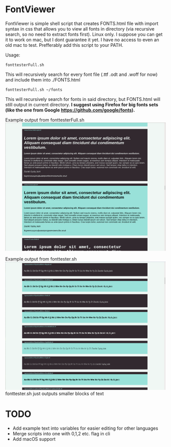 # FontViewer

FontViewer is simple shell script that creates FONTS.html file with import syntax in css that allows you to view all fonts in directory (via recursive search, so no need to extract fonts first).
Linux only. I suppose you can get it to work on mac, but I dont guarantee it yet. I have no access to even an old mac to test.
Prefferably add this script to your PATH.

Usage:
```
fonttesterFull.sh
```
This will recursively search for every font file (.ttf .odt and .woff for now) and include them into ./FONTS.html
```
fonttesterFull.sh ~/fonts
```
This will recursively search for fonts in said directory, but FONTS.html will still output in current directory. 
__I suggest using Firefox for big fonts sets (like the one from Google https://github.com/google/fonts).__

Example output from fonttesterFull.sh
![fonttesterFull output](screen.png)

Example output from fonttester.sh
![fonttesterFull output](screen2.png)
fonttester.sh just outputs smaller blocks of text

# TODO
- Add example text into variables for easier editing for other languages
- Merge scripts into one with 0,1,2 etc. flag in cli
- Add macOS support

